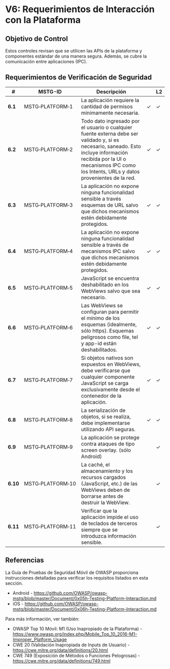 # V6: Requerimientos de Interacción con la Plataforma

## Objetivo de Control

Estos controles revisan que se utilicen las APIs de la plataforma y componentes estándar de una manera segura. Además, se cubre la comunicación entre aplicaciones (IPC).

## Requerimientos de Verificación de Seguridad

| # | MSTG-ID | Descripción || L2 |
| --- | --- | --- | --- | --- |
| **6.1** | MSTG‑PLATFORM‑1 | La aplicación requiere la cantidad de permisos mínimamente necesaria. | ✓ | ✓ |
| **6.2** | MSTG‑PLATFORM‑2 | Todo dato ingresado por el usuario o cualquier fuente externa debe ser validado y, si es necesario, saneado. Esto incluye información recibida por la UI o mecanismos IPC como los Intents, URLs y datos provenientes de la red. | ✓ | ✓ |
| **6.3** | MSTG‑PLATFORM‑3 | La aplicación no expone ninguna funcionalidad sensible a través esquemas de URL salvo que dichos mecanismos estén debidamente protegidos. | ✓ | ✓ |
| **6.4** | MSTG‑PLATFORM‑4 | La aplicación no expone ninguna funcionalidad sensible a través de mecanismos IPC salvo que dichos mecanismos estén debidamente protegidos. | ✓ | ✓ |
| **6.5** | MSTG‑PLATFORM‑5 | JavaScript se encuentra deshabilitado en los WebViews salvo que sea necesario. | ✓ | ✓ |
| **6.6** | MSTG‑PLATFORM‑6 | Las WebViews se configuran para permitir el mínimo de los esquemas (idealmente, sólo https). Esquemas peligrosos como file, tel y app-id están deshabilitados. | ✓ | ✓ |
| **6.7** | MSTG‑PLATFORM‑7 | Si objetos nativos son expuestos en WebViews, debe verificarse que cualquier componente JavaScript se carga exclusivamente desde el contenedor de la aplicación. | ✓ | ✓ |
| **6.8** | MSTG‑PLATFORM‑8 | La serialización de objetos, si se realiza, debe implementarse utilizando API seguras. | ✓ | ✓ |
| **6.9** | MSTG‑PLATFORM‑9 | La aplicación se protege contra ataques de tipo screen overlay. (sólo Android) |  | ✓ |
| **6.10** | MSTG‑PLATFORM‑10 | La caché, el almacenamiento y los recursos cargados (JavaScript, etc.) de las WebViews deben de borrarse antes de destruir la WebView. |  | ✓ |
| **6.11** | MSTG‑PLATFORM‑11 | Verificar que la aplicación impide el uso de teclados de terceros siempre que se introduzca información sensible. |  | ✓ |

<div style="page-break-after: always;">
</div>

## Referencias

La Guía de Pruebas de Seguridad Móvil de OWASP proporciona instrucciones detalladas para verificar los requisitos listados en esta sección.

- Android - <https://github.com/OWASP/owasp-mstg/blob/master/Document/0x05h-Testing-Platform-Interaction.md>
- iOS - <https://github.com/OWASP/owasp-mstg/blob/master/Document/0x06h-Testing-Platform-Interaction.md>

Para más información, ver también:

- OWASP Top 10 Móvil: M1 (Uso Inapropiado de la Plataforma) - <https://www.owasp.org/index.php/Mobile_Top_10_2016-M1-Improper_Platform_Usage>
- CWE 20 (Validación Inapropiada de Inputs de Usuario) - <https://cwe.mitre.org/data/definitions/20.html>
- CWE 749 (Exposición de Métodos o Funciones Pelogrosas) - <https://cwe.mitre.org/data/definitions/749.html>
